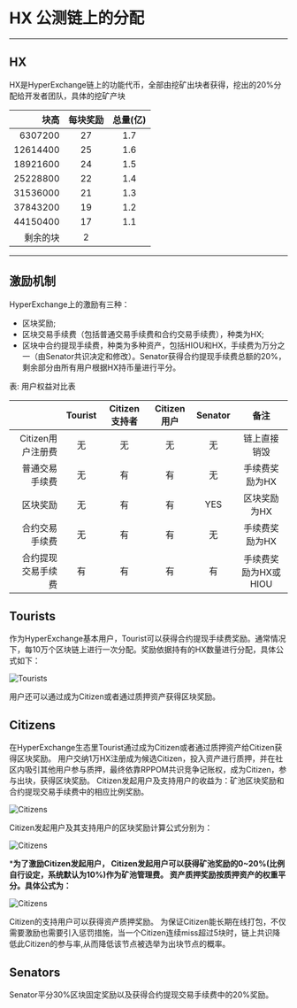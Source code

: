 # HX 公测链上的分配

---

## HX

HX是HyperExchange链上的功能代币，全部由挖矿出块者获得，挖出的20%分配给开发者团队，具体的挖矿产块

|块高| 每块奖励 | 总量(亿)|
| ---------:|:----:|:---------:|
| 6307200|27|1.7|
| 12614400|25|1.6|
| 18921600|24|1.5|
| 25228800|22|1.4|
| 31536000|21|1.3|
| 37843200|19|1.2|
| 44150400|17|1.1|
|剩余的块|2||

---

## 激励机制

HyperExchange上的激励有三种：

*	区块奖励;
*	区块交易手续费（包括普通交易手续费和合约交易手续费），种类为HX;
*	区块中合约提现手续费，种类为多种资产，包括HIOU和HX，手续费为万分之一（由Senator共识决定和修改）。Senator获得合约提现手续费总额的20%，剩余部分由所有用户根据HX持币量进行平分。

表: 用户权益对比表

|                          | Tourist | Citizen支持者 | Citizen用户 | Senator | 备注 |
| ---------:|:----:|:---------:|:------:|:---------:|:------:|
| Citizen用户注册费| 无    | 无          | 无       | 无 | 链上直接销毁|
| 普通交易手续费   | 无    | 有         | 有      | 无 | 手续费奖励为HX|
| 区块奖励        | 无    | 有         | 有      | YES| 区块奖励为HX|
| 合约交易手续费| 无| 有     | 有      | 无 |手续费奖励为HX|
| 合约提现交易手续费| 有     | 有| 有      | 有         |手续费奖励为HX或HIOU|


## Tourists

作为HyperExchange基本用户，Tourist可以获得合约提现手续费奖励。通常情况下，每10万个区块链上进行一次分配。奖励依据持有的HX数量进行分配，具体公式如下：

![Tourists](/img/getting-started/calc1.png)

用户还可以通过成为Citizen或者通过质押资产获得区块奖励。

## Citizens

在HyperExchange生态里Tourist通过成为Citizen或者通过质押资产给Citizen获得区块奖励。
用户交纳1万HX注册成为候选Citizen，投入资产进行质押，并在社区内吸引其他用户参与质押，最终依靠RPPOM共识竞争记账权，成为Citizen，参与出块，获得区块奖励。
Citizen发起用户及支持用户的收益为：矿池区块奖励和合约提现交易手续费中的相应比例奖励。

![Citizens](/img/getting-started/calc2.png)

Citizen发起用户及其支持用户的区块奖励计算公式分别为：

![Citizens](/img/getting-started/calc3.png)

***为了激励Citizen发起用户， Citizen发起用户可以获得矿池奖励的0~20%(比例自行设定，系统默认为10%)作为矿池管理费。
资产质押奖励按质押资产的权重平分。具体公式为：**

![Citizens](/img/getting-started/calc4.png)

Citizen的支持用户可以获得资产质押奖励。
为保证Citizen能长期在线打包，不仅需要激励也需要引入惩罚措施，当一个Citizen连续miss超过5块时，链上共识降低此Citizen的参与率,从而降低该节点被选举为出块节点的概率。

## Senators

Senator平分30%区块固定奖励以及获得合约提现交易手续费中的20%奖励。